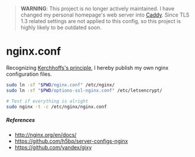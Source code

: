 > **WARNING**: This project is no longer actively maintained. I have changed
> my personal homepage's web server into [Caddy](https://caddyserver.com).
> Since TLS 1.3 related settings are not applied to this config, so this
> project is highly likely to be outdated soon.

nginx.conf
========
Recognizing [Kerchhoffs's principle], I hereby publish my own nginx
configuration files.

```bash
sudo ln -sf "$PWD/nginx.conf" /etc/nginx/
sudo ln -sf "$PWD/options-ssl-nginx.conf" /etc/letsencrypt/

# Test if everything is alright
sudo nginx -t -c /etc/nginx/nginx.conf
```

##### References
- http://nginx.org/en/docs/
- https://github.com/h5bp/server-configs-nginx
- https://github.com/yandex/gixy

[Kerchhoffs's principle]: https://en.wikipedia.org/wiki/Kerckhoffs%27s_principle
